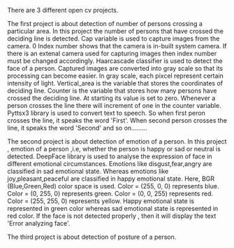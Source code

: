 There are 3 different open cv projects.


The first project is about detection of number of persons crossing a particular area.
In this project the number of persons that have crossed the deciding line is detected. Cap variable is used to capture images from the camera. 0 Index number shows that the camera is in-built system camera. If there is an extenal camera used for capturing images then index number must be changed accordingly. Haarcascade classifier is used to detect the face of a person. Captured images are converted into gray scale so that its processing can become easier. In gray scale, each pixcel represent certain intensity of light. Vertical_area is the variable that stores the coordinates of deciding line. Counter is the variable that stores how many persons have crossed the deciding line. At starting its value is set to zero. Whenever a person crosses the line there will increment of one in the counter variable. Pyttsx3 library is used to convert text to speech. So when first peron crosses the line, it speaks the word 'First'. When second person crosses the line, it speaks the word 'Second' and so on.........


The second project is about detection of emotion of a person.
In this project , emotion of a person ,i.e, whether the person is happy or sad or neutral is detected. DeepFace library is used to analyse the expression of face in different emotional circumstances. Emotions like disgust,fear,angry are classified in sad emotional state. Whereas emotions like joy,pleasant,peaceful are classified in happy emotional state. Here, BGR (Blue,Green,Red) color space is used. Color = (255, 0, 0) represents blue. Color = (0, 255, 0) represents green. Color = (0, 0, 255) represents red. Color = (255, 255, 0) represents yellow. Happy emotional state is represented in green color whereas sad emotional state is represented in red color. If the face is not detected properly , then it will display the text 'Error analyzing face'.


The third project is about detection of posture of a person.
